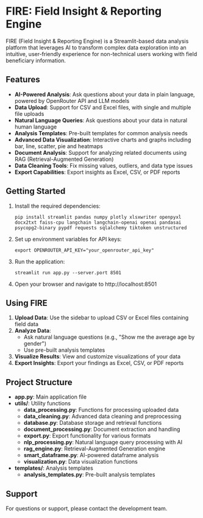 # FIRE: Field Insight & Reporting Engine

FIRE (Field Insight & Reporting Engine) is a Streamlit-based data analysis platform that leverages AI to transform complex data exploration into an intuitive, user-friendly experience for non-technical users working with field beneficiary information.

## Features

- **AI-Powered Analysis**: Ask questions about your data in plain language, powered by OpenRouter API and LLM models
- **Data Upload**: Support for CSV and Excel files, with single and multiple file uploads
- **Natural Language Queries**: Ask questions about your data in natural human language
- **Analysis Templates**: Pre-built templates for common analysis needs
- **Advanced Data Visualization**: Interactive charts and graphs including bar, line, scatter, pie and heatmaps
- **Document Analysis**: Support for analyzing related documents using RAG (Retrieval-Augmented Generation)
- **Data Cleaning Tools**: Fix missing values, outliers, and data type issues
- **Export Capabilities**: Export insights as Excel, CSV, or PDF reports

## Getting Started

1. Install the required dependencies:
   ```
   pip install streamlit pandas numpy plotly xlsxwriter openpyxl docx2txt faiss-cpu langchain langchain-openai openai pandasai psycopg2-binary pypdf requests sqlalchemy tiktoken unstructured
   ```

2. Set up environment variables for API keys:
   ```
   export OPENROUTER_API_KEY="your_openrouter_api_key"
   ```

3. Run the application:
   ```
   streamlit run app.py --server.port 8501
   ```

4. Open your browser and navigate to http://localhost:8501

## Using FIRE

1. **Upload Data**: Use the sidebar to upload CSV or Excel files containing field data
2. **Analyze Data**: 
   - Ask natural language questions (e.g., "Show me the average age by gender")
   - Use pre-built analysis templates
3. **Visualize Results**: View and customize visualizations of your data
4. **Export Insights**: Export your findings as Excel, CSV, or PDF reports

## Project Structure

- **app.py**: Main application file
- **utils/**: Utility functions
  - **data_processing.py**: Functions for processing uploaded data
  - **data_cleaning.py**: Advanced data cleaning and preprocessing
  - **database.py**: Database storage and retrieval functions
  - **document_processing.py**: Document extraction and handling
  - **export.py**: Export functionality for various formats
  - **nlp_processing.py**: Natural language query processing with AI
  - **rag_engine.py**: Retrieval-Augmented Generation engine
  - **smart_dataframe.py**: AI-powered dataframe analysis
  - **visualization.py**: Data visualization functions
- **templates/**: Analysis templates
  - **analysis_templates.py**: Pre-built analysis templates

## Support

For questions or support, please contact the development team.
